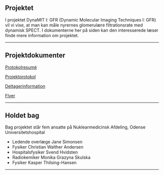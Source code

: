## Projektet

I projektet DynaMIT I: GFR (Dynamic Molecular Imaging Techniques I: GFR) vil vi vise, at man kan måle nyrernes glomerulære filtrationsrate med dynamisk SPECT. I dokumenterne her på siden kan den interesserede læser finde mere information om projektet.

---

## Projektdokumenter

[Protokolresumé](/pdf/protokolresume.pdf)

[Projektprotokol](/pdf/projektprotokol.pdf)

[Deltagerinformation](/pdf/deltagerinformation.pdf)

[Flyer](/pdf/flyer.pdf)

---

## Holdet bag

Bag projektet står fem ansatte på Nuklearmedicinsk Afdeling, Odense Universitetshospital

- Ledende overlæge Jane Simonsen
- Fysiker Christian Walther Andersen
- Hospitalsfysiker Svend Hvidsten
- Radiokemiker Monika Grazyna Skulska
- Fysiker Kasper Thilsing-Hansen

---

